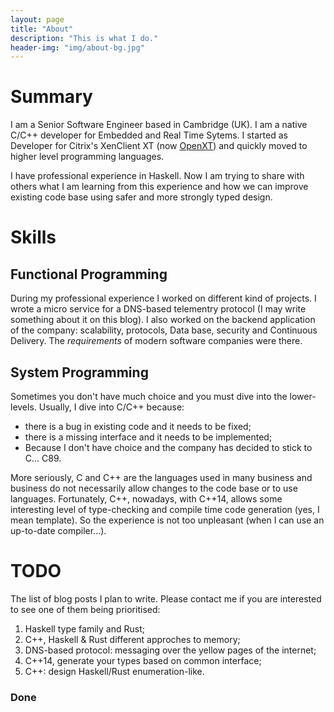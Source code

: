```yaml
---
layout: page
title: "About"
description: "This is what I do."
header-img: "img/about-bg.jpg"
---
```


# Summary

I am a Senior Software Engineer based in Cambridge (UK). I am a native C/C++ developer
for Embedded and Real Time Sytems. I started as Developer for Citrix's XenClient XT (now
[OpenXT](http://openxt.org/)) and quickly moved to higher level programming languages.

I have professional experience in Haskell. Now I am trying to share
with others what I am learning from this experience and how we can improve existing
code base using safer and more strongly typed design.

# Skills

## Functional Programming

During my professional experience I worked on different kind of projects.
I wrote a micro service for a DNS-based telementry protocol (I may write
something about it on this blog).
I also worked on the backend application of the company: scalability, protocols,
Data base, security and Continuous Delivery. The *requirements* of modern
software companies were there.

## System Programming

Sometimes you don't have much choice and you must dive into the lower-levels.
Usually, I dive into C/C++ because:

* there is a bug in existing code and it needs to be fixed;
* there is a missing interface and it needs to be implemented;
* Because I don't have choice and the company has decided to stick to C... C89.

More seriously, C and C++ are the languages used in many business and business
do not necessarily allow changes to the code base or to use languages.
Fortunately, C++, nowadays, with C++14, allows some interesting level of
type-checking and compile time code generation (yes, I mean template). So the
experience is not too unpleasant (when I can use an up-to-date compiler...).

# TODO

The list of blog posts I plan to write. Please contact me if you are interested
to see one of them being prioritised:

1. Haskell type family and Rust;
2. C++, Haskell & Rust different approches to memory;
3. DNS-based protocol: messaging over the yellow pages of the internet;
4. C++14, generate your types based on common interface;
5. C++: design Haskell/Rust enumeration-like.

### Done

